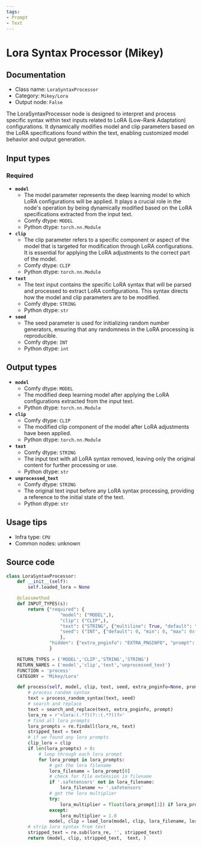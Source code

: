 ```yaml
---
tags:
- Prompt
- Text
---
```


# Lora Syntax Processor (Mikey)
## Documentation
- Class name: `LoraSyntaxProcessor`
- Category: `Mikey/Lora`
- Output node: `False`

The LoraSyntaxProcessor node is designed to interpret and process specific syntax within text inputs related to LoRA (Low-Rank Adaptation) configurations. It dynamically modifies model and clip parameters based on the LoRA specifications found within the text, enabling customized model behavior and output generation.
## Input types
### Required
- **`model`**
    - The model parameter represents the deep learning model to which LoRA configurations will be applied. It plays a crucial role in the node's operation by being dynamically modified based on the LoRA specifications extracted from the input text.
    - Comfy dtype: `MODEL`
    - Python dtype: `torch.nn.Module`
- **`clip`**
    - The clip parameter refers to a specific component or aspect of the model that is targeted for modification through LoRA configurations. It is essential for applying the LoRA adjustments to the correct part of the model.
    - Comfy dtype: `CLIP`
    - Python dtype: `torch.nn.Module`
- **`text`**
    - The text input contains the specific LoRA syntax that will be parsed and processed to extract LoRA configurations. This syntax directs how the model and clip parameters are to be modified.
    - Comfy dtype: `STRING`
    - Python dtype: `str`
- **`seed`**
    - The seed parameter is used for initializing random number generators, ensuring that any randomness in the LoRA processing is reproducible.
    - Comfy dtype: `INT`
    - Python dtype: `int`
## Output types
- **`model`**
    - Comfy dtype: `MODEL`
    - The modified deep learning model after applying the LoRA configurations extracted from the input text.
    - Python dtype: `torch.nn.Module`
- **`clip`**
    - Comfy dtype: `CLIP`
    - The modified clip component of the model after LoRA adjustments have been applied.
    - Python dtype: `torch.nn.Module`
- **`text`**
    - Comfy dtype: `STRING`
    - The input text with all LoRA syntax removed, leaving only the original content for further processing or use.
    - Python dtype: `str`
- **`unprocessed_text`**
    - Comfy dtype: `STRING`
    - The original text input before any LoRA syntax processing, providing a reference to the initial state of the text.
    - Python dtype: `str`
## Usage tips
- Infra type: `CPU`
- Common nodes: unknown


## Source code
```python
class LoraSyntaxProcessor:
    def __init__(self):
        self.loaded_lora = None

    @classmethod
    def INPUT_TYPES(s):
        return {"required": {
                    "model": ("MODEL",),
                    "clip": ("CLIP",),
                    "text": ("STRING", {"multiline": True, "default": "<lora:filename:weight>"}),
                    "seed": ("INT", {"default": 0, "min": 0, "max": 0xffffffffffffffff})
                    },
                "hidden": {"extra_pnginfo": "EXTRA_PNGINFO", "prompt": "PROMPT"},
                }

    RETURN_TYPES = ('MODEL','CLIP','STRING','STRING')
    RETURN_NAMES = ('model','clip','text','unprocessed_text')
    FUNCTION = 'process'
    CATEGORY = 'Mikey/Lora'

    def process(self, model, clip, text, seed, extra_pnginfo=None, prompt=None):
        # process random syntax
        text = process_random_syntax(text, seed)
        # search and replace
        text = search_and_replace(text, extra_pnginfo, prompt)
        lora_re = r'<lora:(.*?)(?::(.*?))?>'
        # find all lora prompts
        lora_prompts = re.findall(lora_re, text)
        stripped_text = text
        # if we found any lora prompts
        clip_lora = clip
        if len(lora_prompts) > 0:
            # loop through each lora prompt
            for lora_prompt in lora_prompts:
                # get the lora filename
                lora_filename = lora_prompt[0]
                # check for file extension in filename
                if '.safetensors' not in lora_filename:
                    lora_filename += '.safetensors'
                # get the lora multiplier
                try:
                    lora_multiplier = float(lora_prompt[1]) if lora_prompt[1] != '' else 1.0
                except:
                    lora_multiplier = 1.0
                model, clip = load_lora(model, clip, lora_filename, lora_multiplier, lora_multiplier)
        # strip lora syntax from text
        stripped_text = re.sub(lora_re, '', stripped_text)
        return (model, clip, stripped_text,  text, )

```
